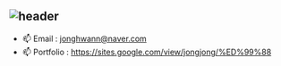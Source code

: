 ## ![header](https://capsule-render.vercel.app/api?&type=Rounded&color=auto&height=200&section=header&text=Welcome%20to%20Jonghwan's%20GitHub&fontSize=50)

- 📫 Email      : jonghwann@naver.com 
- 📫 Portfolio  : https://sites.google.com/view/jongjong/%ED%99%88
